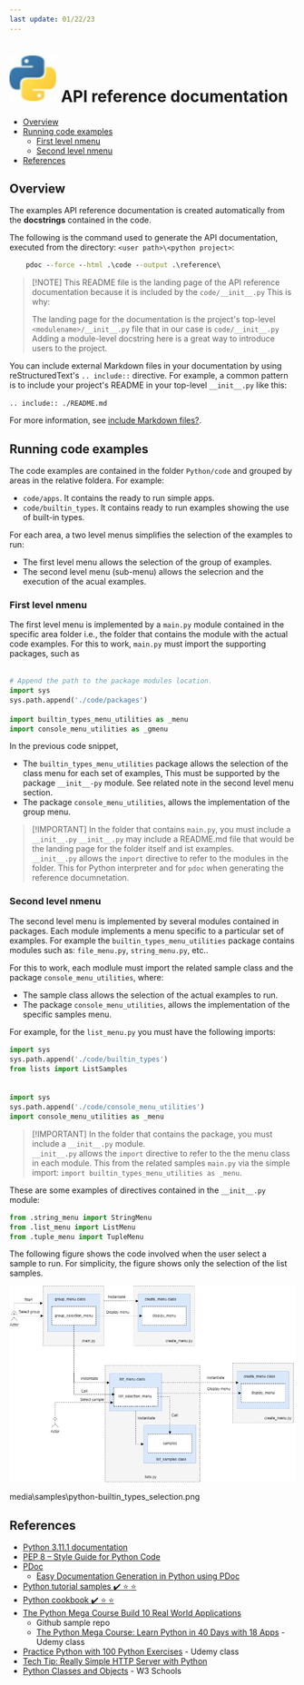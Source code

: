 ```yaml
---
last update: 01/22/23
---
```


# ![python-icon](../media/icons/python-icon.svg) API reference documentation

- [Overview](#overview)
- [Running code examples](#running-code-examples)
  - [First level nmenu](#first-level-nmenu)
  - [Second level nmenu](#second-level-nmenu)
- [References](#references)

## Overview

The examples API reference documentation is created automatically from the
**docstrings** contained in the code.  

The following is the command used to generate the API documentation, executed
from the directory: `<user path>\<python project>`:

```cmd
    pdoc --force --html .\code --output .\reference\
```

> [!NOTE] This README file is the landing page of the API reference
documentation because it is included by the `code/__init__.py` This is why:
>
> The landing page for the documentation is the project's top-level
> `<modulename>/__init__.py` file that in our case is `code/__init__.py` Adding
> a module-level docstring here is a great way to introduce users to the
> project. 

You can include external Markdown files in your documentation by using
reStructuredText's `.. include::` directive. For example, a common pattern is to
include your project's README in your top-level `__init__.py` like this:

`.. include:: ./README.md`

For more information, see [include Markdown
files?](https://pdoc.dev/docs/pdoc.html#include-markdown-files).

## Running code examples

The code examples are contained in the folder `Python/code` and grouped by areas
in the relative foldera. For example:

- `code/apps`. It contains the ready to run simple apps.
- `code/builtin_types`. It contains ready to run examples showing the use of
  built-in types. 

For each area, a two level menus simplifies the selection of the examples to
run:

- The first level menu allows the selection of the group of examples.
- The second level menu (sub-menu) allows the selecrion and the execution of the
  acual examples.

### First level nmenu

The first level menu is implemented by a `main.py` module contained in the
specific area folder i.e., the folder that contains the module with the actual
code examples. For this to work, `main.py` must import the supporting packages, such as

```python

# Append the path to the package modules location.  
import sys
sys.path.append('./code/packages') 

import builtin_types_menu_utilities as _menu  
import console_menu_utilities as _gmenu   

```

In the previous code snippet, 

- The `builtin_types_menu_utilities` package allows
the selection of the class menu for each set of examples, This must be supported
by the package `__init__-py` module. See related note in the second level menu
section. 
- The package `console_menu_utilities`, allows the implementation of the group menu.
  

> [!IMPORTANT] In the folder that contains `main.py`, you must include a
> `__init__.py` `__init__.py` may include a README.md file that would be the
> landing page for the folder itself and ist examples.  
> `__init__.py` allows the `import` directive to refer to the modules in the
> folder. This for Python interpreter and for `pdoc` when generating the
> reference documnetation. 
>

### Second level nmenu

The second level menu is implemented by several modules contained in packages.
Each module implements a menu specific to a particular set of examples.
For example the `builtin_types_menu_utilities` package contains modules such as:
`file_menu.py`, `string_menu.py`, etc..

For this to work, each modlule must import the related sample class and the
package `console_menu_utilities`, where:

- The sample class allows the selection of the actual examples to run.
- The package `console_menu_utilities`, allows the implementation of the
  specific samples menu.

For example, for the `list_menu.py` you must have the following imports:

```python
import sys
sys.path.append('./code/builtin_types')
from lists import ListSamples


import sys
sys.path.append('./code/console_menu_utilities')
import console_menu_utilities as _menu   

```

> [!IMPORTANT] In the folder that contains the package, you must include a
> `__init__.py` module.  
> `__init__.py` allows the `import` directive to refer to the the menu
> class in each module. This from the related samples `main.py` via the simple import:
> `import builtin_types_menu_utilities as _menu`.   

These are some examples of directives contained in the `__init__.py` module:

```python
from .string_menu import StringMenu
from .list_menu import ListMenu
from .tuple_menu import TupleMenu
```

The following figure shows the code involved when the user select a sample to run. 
For simplicity, the figure shows only the selection of the list samples.

![builtin types selection](../media/samples/python-builtin_types_selection.png)

media\samples\python-builtin_types_selection.png

## References

- [Python 3.11.1 documentation](https://docs.python.org/3/)
- [PEP 8 – Style Guide for Python Code](https://peps.python.org/pep-0008/)
- [PDoc](https://pdoc.dev/docs/pdoc.html)
  - [Easy Documentation Generation in Python using
    PDoc](https://medium.com/cemac/simple-documentation-generation-in-python-using-pdoc-16fb86eb5cd5)
- [Python tutorial samples :heavy_check_mark: :star:
  :star:](https://www.iditect.com/guide/python/index.html) 
- [Python cookbook :heavy_check_mark: :star:
  :star:](https://d.cxcore.net/Python/Python_Cookbook_3rd_Edition.pdf) 
- [The Python Mega Course Build 10 Real World
  Applications](https://github.com/JayabharathP/The-Python-Mega-Course-Build-10-Real-World-Applications-#readme)
  - Github sample repo
  - [The Python Mega Course: Learn Python in 40 Days with 18
    Apps](https://www.udemy.com/course/the-python-mega-course/) - Udemy class
- [Practice Python with 100 Python
  Exercises](https://www.udemy.com/course/python-video-workbook/) - Udemy class
- [Tech Tip: Really Simple HTTP Server with
  Python](https://www.linuxjournal.com/content/tech-tip-really-simple-http-server-python)
- [Python Classes and
  Objects](https://www.w3schools.com/python/python_classes.asp) - W3 Schools
  
